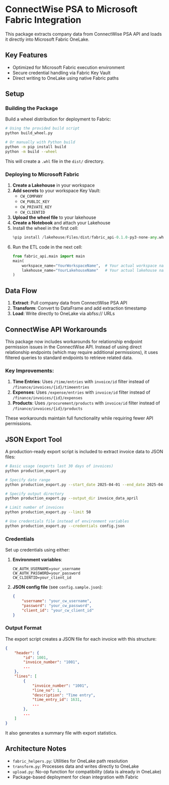 # ConnectWise PSA to Microsoft Fabric Integration

This package extracts company data from ConnectWise PSA API and loads it directly into Microsoft Fabric OneLake.

## Key Features

- Optimized for Microsoft Fabric execution environment
- Secure credential handling via Fabric Key Vault
- Direct writing to OneLake using native Fabric paths

## Setup

### Building the Package

Build a wheel distribution for deployment to Fabric:

```bash
# Using the provided build script
python build_wheel.py

# Or manually with Python build
python -m pip install build
python -m build --wheel
```

This will create a `.whl` file in the `dist/` directory.

### Deploying to Microsoft Fabric

1. **Create a Lakehouse** in your workspace
2. **Add secrets** to your workspace Key Vault:
   - `CW_COMPANY`
   - `CW_PUBLIC_KEY`
   - `CW_PRIVATE_KEY`
   - `CW_CLIENTID`
3. **Upload the wheel file** to your lakehouse
4. **Create a Notebook** and attach your Lakehouse
5. Install the wheel in the first cell:
   ```python
   %pip install /lakehouse/Files/dist/fabric_api-0.1.0-py3-none-any.whl
   ```
6. Run the ETL code in the next cell:
   ```python
   from fabric_api.main import main
   main(
       workspace_name="YourWorkspaceName",  # Your actual workspace name
       lakehouse_name="YourLakehouseName"   # Your actual lakehouse name
   )
   ```

## Data Flow

1. **Extract**: Pull company data from ConnectWise PSA API
2. **Transform**: Convert to DataFrame and add extraction timestamp
3. **Load**: Write directly to OneLake via abfss:// URLs

## ConnectWise API Workarounds

This package now includes workarounds for relationship endpoint permission issues in the ConnectWise API. Instead of using direct relationship endpoints (which may require additional permissions), it uses filtered queries to standard endpoints to retrieve related data.

### Key Improvements:

1. **Time Entries**: Uses `/time/entries` with `invoice/id` filter instead of `/finance/invoices/{id}/timeentries`
2. **Expenses**: Uses `/expense/entries` with `invoice/id` filter instead of `/finance/invoices/{id}/expenses`
3. **Products**: Uses `/procurement/products` with `invoice/id` filter instead of `/finance/invoices/{id}/products`

These workarounds maintain full functionality while requiring fewer API permissions.

## JSON Export Tool

A production-ready export script is included to extract invoice data to JSON files:

```bash
# Basic usage (exports last 30 days of invoices)
python production_export.py

# Specify date range
python production_export.py --start_date 2025-04-01 --end_date 2025-04-30

# Specify output directory
python production_export.py --output_dir invoice_data_april

# Limit number of invoices
python production_export.py --limit 50

# Use credentials file instead of environment variables
python production_export.py --credentials config.json
```

### Credentials

Set up credentials using either:

1. **Environment variables**:
   ```
   CW_AUTH_USERNAME=your_username
   CW_AUTH_PASSWORD=your_password
   CW_CLIENTID=your_client_id
   ```

2. **JSON config file** (see `config.sample.json`):
   ```json
   {
       "username": "your_cw_username",
       "password": "your_cw_password",
       "client_id": "your_cw_client_id"
   }
   ```

### Output Format

The export script creates a JSON file for each invoice with this structure:

```json
{
    "header": {
        "id": 1001,
        "invoice_number": "1001",
        ...
    },
    "lines": [
        {
            "invoice_number": "1001",
            "line_no": 1,
            "description": "Time entry",
            "time_entry_id": 1631,
            ...
        },
        ...
    ]
}
```

It also generates a summary file with export statistics.

## Architecture Notes

- `fabric_helpers.py`: Utilities for OneLake path resolution
- `transform.py`: Processes data and writes directly to OneLake
- `upload.py`: No-op function for compatibility (data is already in OneLake)
- Package-based deployment for clean integration with Fabric
